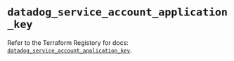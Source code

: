 # `datadog_service_account_application_key`

Refer to the Terraform Registory for docs: [`datadog_service_account_application_key`](https://registry.terraform.io/providers/datadog/datadog/3.33.0/docs/resources/service_account_application_key).
